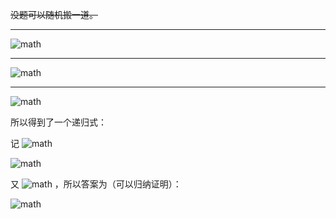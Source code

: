 ~~没题可以随机搬一道。~~

---



![math](https://render.githubusercontent.com/render/math?math=%5Cbegin%7Balign%7D%0A%26%5Csum_j%20n%5E%7B-j%7D%28%5Cdfrac%20%7Bn-1%7Dn%29%5Ei%5Cdfrac%7Bj%28j%2B1%29%7D2%7Bi%2Bj-1%5Cchoose%20j%7D%5C%5C%0A%3D%26%5Csum_j%20n%5E%7B-j%7D%28%5Cdfrac%20%7Bn-1%7Dn%29%5Ei%5Cdfrac%7Bj%28j%2B1%29%7D2%7Bi%2Bj-1%5Cchoose%20j%7Dx%5Ej%26%28x%3D1%29%5C%5C%0A%3D%26%28%5Cdfrac%20%7Bn-1%7Dn%29%5Ei%5Csum_j%28%7Bj%5Cchoose%202%7D%2B%7Bj%5Cchoose%201%7D%29%7Bi%2Bj-1%5Cchoose%20j%7D%28n%5E%7B-1%7Dx%29%5Ej%5C%5C%0A%3D%26%28%5Cdfrac%20%7Bn-1%7Dn%29%5Ei%28%28%281-n%5E%7B-1%7Dx%29%5E%7B-i%7D%29%27%2B%5Cdfrac%2012%28%281-n%5E%7B-1%7Dx%29%5E%7B-i%7D%29%27%27%29%5C%5C%0A%3D%26%28%5Cdfrac%20%7Bn-1%7Dn%29%5Ei%28in%5E%7B-1%7D%281-n%5E%7B-1%7Dx%29%5E%7B-i-1%7D%2B%5Cdfrac%2012i%28i%2B1%29n%5E%7B-2%7D%281-n%5E%7B-1%7Dx%29%5E%7B-i-2%7D%29%5C%5C%0A%3D%26%28in%5E%7B-1%7D%28%5Cdfrac%20%7Bn-1%7Dn%29%5E%7B-1%7D%2B%5Cdfrac%2012i%28i%2B1%29n%5E%7B-2%7D%28%5Cdfrac%20%7Bn-1%7Dn%29%5E%7B-2%7D%29%26%28x%3D1%29%5C%5C%0A%3D%26%28i%28n-1%29%5E%7B-1%7D%2B%5Cdfrac%2012i%28i%2B1%29%28n-1%29%5E%7B-2%7D%29%5C%5C%0A%3D%26%5Cdfrac%7Bi%282n%2Bi-1%29%7D%7B2%28n-1%29%5E2%7D%5C%5C%0A%5Cend%7Balign%7D)



---



![math](https://render.githubusercontent.com/render/math?math=%5Cbegin%7Balign%7D%0A%26%5Csum_%7Bi%3D0%7D%5En%7Bi%2Bm%5Cchoose%20i%7Di%5C%5C%0A%3D%26%5Csum_%7Bi%3D0%7D%5En%7Bi%2Bm%5Cchoose%20i%7D%28i%2Bm%2B1%29-%28m%2B1%29%26%5CLeftarrow%20%5Csmall%7Bi%2Ba%5Cchoose%20a%7Da%3D%7Bi%2Ba-1%5Cchoose%20i%7D%28i%2Ba%29%5C%5C%0A%3D%26%5Csum_%7Bi%3D0%7D%5En%7Bi%2Bm%2B1%5Cchoose%20m%2B1%7D%28m%2B1%29-%5Csum_%7Bi%3D0%7D%5En%7Bi%2Bm%5Cchoose%20m%7D%28m%2B1%29%26%5CLeftarrow%5Csmall%5Csum_%7Bi%3D0%7D%5En%7Bi%2Bm%5Cchoose%20m%7D%3D%7Bm%2Bn%2B1%5Cchoose%20m%2B1%7D%5C%5C%0A%3D%26%7Bn%2Bm%2B2%5Cchoose%20m%2B2%7D%28m%2B1%29-%7Bn%2Bm%2B1%5Cchoose%20m%2B1%7D%28m%2B1%29%5C%5C%0A%3D%26%7Bn%2Bm%2B1%5Cchoose%20m%2B2%7D%28m%2B1%29%0A%5Cend%7Balign%7D)



---



![math](https://render.githubusercontent.com/render/math?math=%5Cbegin%7Balign%7D%0A%26%5Cbegin%7Bvmatrix%7D1%26x%26x%26%5Cdots%5C%5Cx%261%26x%26%5Cdots%5C%5Cx%26x%261%26%5Cdots%5C%5C%5Cvdots%26%5Cvdots%26%5Cvdots%26%5Cddots%5Cend%7Bvmatrix%7D_%7B%28n%2Cn%29%7D%5C%5C%0A%3D%26%5Cbegin%7Bvmatrix%7D1%26x%26x%26%5Cdots%5C%5C0%26%281%2Bx%29%281-x%29%26x%281-x%29%26%5Cdots%5C%5C0%26x%281-x%29%26%281%2Bx%29%281-x%29%26%5Cdots%5C%5C%5Cvdots%26%5Cvdots%26%5Cvdots%26%5Cddots%5Cend%7Bvmatrix%7D%5C%5C%0A%3D%26%281-x%29%5E%7Bn-1%7D%281%2Bx%29%5E%7Bn-1%7D%5Cbegin%7Bvmatrix%7D1%26%5Cdfrac%7Bx%7D%7Bx%2B1%7D%26%5Cdfrac%7Bx%7D%7Bx%2B1%7D%26%5Cdots%5C%5C%5Cdfrac%7Bx%7D%7Bx%2B1%7D%261%26%5Cdfrac%7Bx%7D%7Bx%2B1%7D%26%5Cdots%5C%5C%5Cdfrac%7Bx%7D%7Bx%2B1%7D%26%5Cdfrac%7Bx%7D%7Bx%2B1%7D%261%26%5Cdots%5C%5C%5Cvdots%26%5Cvdots%26%5Cvdots%26%5Cddots%5Cend%7Bvmatrix%7D_%7B%28n-1%2Cn-1%29%7D%0A%5Cend%7Balign%7D)



所以得到了一个递归式：

记 ![math](https://render.githubusercontent.com/render/math?math=g%28x%29%3D%5Cdfrac%7Bx%7D%7Bx%2B1%7D%2Cg%5E%7B%28n%29%7D%3Dg%28g%5E%7Bn-1%7D%28x%29%29) 


![math](https://render.githubusercontent.com/render/math?math=f_n%28x%29%3D%5Ccases%7B1%26n%3D1%5C%5C%281-x%29%5E%7Bn-1%7D%281%2Bx%29%5E%7Bn-1%7Df_%7Bn-1%7D%28g%28x%29%29%26otherwise%7D)


又 ![math](https://render.githubusercontent.com/render/math?math=%281%2Bx%29%281-g%28x%29%29%3D1) ，所以答案为（可以归纳证明）：


![math](https://render.githubusercontent.com/render/math?math=%281-x%29%5En%5Cprod_%7Bi%3D2%7D%5En%281%2Bg%5E%7B%28n-i%29%7D%28x%29%29%3D%281-x%29%5En%281-%28n-1%29x%29)






































































